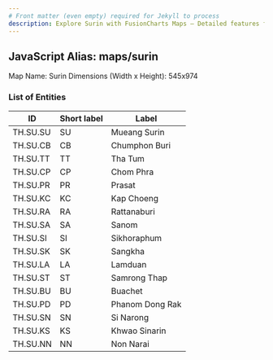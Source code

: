 ```yaml
---
# Front matter (even empty) required for Jekyll to process
description: Explore Surin with FusionCharts Maps – Detailed features for seamless integration. Try now & enhance your data visualization today! 
---
```


## JavaScript Alias: maps/surin

Map Name: Surin
Dimensions (Width x Height): 545x974

### List of Entities

| ID       | Short label | Label           |
| -------- | ----------- | --------------- |
| TH.SU.SU | SU          | Mueang Surin    |
| TH.SU.CB | CB          | Chumphon Buri   |
| TH.SU.TT | TT          | Tha Tum         |
| TH.SU.CP | CP          | Chom Phra       |
| TH.SU.PR | PR          | Prasat          |
| TH.SU.KC | KC          | Kap Choeng      |
| TH.SU.RA | RA          | Rattanaburi     |
| TH.SU.SA | SA          | Sanom           |
| TH.SU.SI | SI          | Sikhoraphum     |
| TH.SU.SK | SK          | Sangkha         |
| TH.SU.LA | LA          | Lamduan         |
| TH.SU.ST | ST          | Samrong Thap    |
| TH.SU.BU | BU          | Buachet         |
| TH.SU.PD | PD          | Phanom Dong Rak |
| TH.SU.SN | SN          | Si Narong       |
| TH.SU.KS | KS          | Khwao Sinarin   |
| TH.SU.NN | NN          | Non Narai       |
